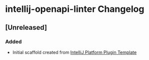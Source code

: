 <!-- Keep a Changelog guide -> https://keepachangelog.com -->

# intellij-openapi-linter Changelog

## [Unreleased]
### Added
- Initial scaffold created from [IntelliJ Platform Plugin Template](https://github.com/JetBrains/intellij-platform-plugin-template)
